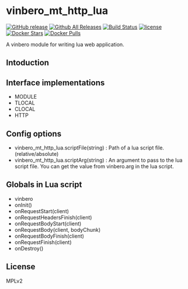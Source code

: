# vinbero_mt_http_lua
[![GitHub release](http://img.shields.io/github/release/vinbero/vinbero_mt_http_lua.svg)](https://github.com/vinbero/vinbero_mt_http_lua/releases)
[![Github All Releases](http://img.shields.io/github/downloads/vinbero/vinbero_mt_http_lua/total.svg)](https://github.com/vinbero/vinbero_mt_http_lua/releases)
[![Build Status](https://travis-ci.org/vinbero/vinbero_mt_http_lua.svg?branch=master)](https://travis-ci.org/vinbero/vinbero_mt_http_lua)
[![license](http://img.shields.io/github/license/vinbero/vinbero_mt_http_lua.svg)](https://raw.githubusercontent.com/vinbero/vinbero_mt_http_lua/master/LICENSE)
[![Docker Stars](http://img.shields.io/docker/stars/vinbero/vinbero_mt_http_lua.svg)](https://hub.docker.com/r/vinbero/vinbero_mt_http_lua)
[![Docker Pulls](http://img.shields.io/docker/pulls/vinbero/alpine_mt_http_lua.svg)](https://hub.docker.com/r/vinbero/vinbero_mt_http_lua)

A vinbero module for writing lua web application.

## Intoduction

## Interface implementations
- MODULE
- TLOCAL
- CLOCAL
- HTTP

## Config options
- vinbero_mt_http_lua.scriptFile(string) : Path of a lua script file. (relative/absolute)
- vinbero_mt_http_lua.scriptArg(string) : An argument to pass to the lua script file. You can get the value from vinbero.arg in the lua script.

## Globals in Lua script
- vinbero
- onInit()
- onRequestStart(client)
- onRequestHeadersFinish(client)
- onRequestBodyStart(client)
- onRequestBody(client, bodyChunk)
- onRequestBodyFinish(client)
- onRequestFinish(client)
- onDestroy()

## License
MPLv2
